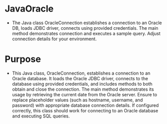 # JavaOracle
- The Java class OracleConnection establishes a connection to an Oracle DB, loads JDBC driver, connects using provided credentials. The main method demonstrates connection and executes a sample query. Adjust connection details for your environment.

# Purpose
- This Java class, OracleConnection, establishes a connection to an Oracle database. It loads the Oracle JDBC driver, connects to the database using provided credentials, and includes methods to both obtain and close the connection. The main method demonstrates its usage by retrieving the current date from the Oracle server. Ensure to replace placeholder values (such as hostname, username, and password) with appropriate database connection details. If configured correctly, this class should work for connecting to an Oracle database and executing SQL queries.
